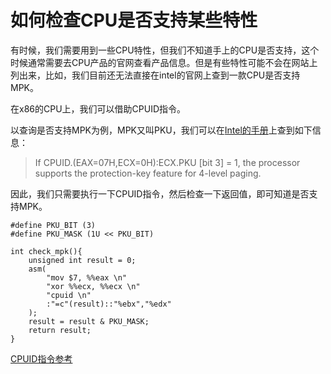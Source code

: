 # 如何检查CPU是否支持某些特性

有时候，我们需要用到一些CPU特性，但我们不知道手上的CPU是否支持，这个时候通常需要去CPU产品的官网查看产品信息。但是有些特性可能不会在网站上列出来，比如，我们目前还无法直接在intel的官网上查到一款CPU是否支持MPK。

在x86的CPU上，我们可以借助CPUID指令。

以查询是否支持MPK为例，MPK又叫PKU，我们可以在[Intel的手册](https://community.intel.com/legacyfs/online/drupal_files/managed/a4/60/325384-sdm-vol-3abcd.pdf)上查到如下信息：

> If CPUID.(EAX=07H,ECX=0H):ECX.PKU [bit 3] = 1, the processor supports the protection-key feature for 4-level paging.

因此，我们只需要执行一下CPUID指令，然后检查一下返回值，即可知道是否支持MPK。

```
#define PKU_BIT (3)
#define PKU_MASK (1U << PKU_BIT)

int check_mpk(){
    unsigned int result = 0;
    asm(
        "mov $7, %%eax \n"
        "xor %%ecx, %%ecx \n"
        "cpuid \n"
        :"=c"(result)::"%ebx","%edx"
    );
    result = result & PKU_MASK;
    return result;
}
```

[CPUID指令参考](https://www.felixcloutier.com/x86/cpuid)